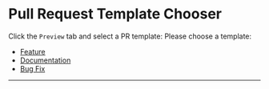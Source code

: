 # Pull Request Template Chooser

Click the `Preview` tab and select a PR template:
Please choose a template:

- [Feature](?expand=1&template=feature.md)
- [Documentation](?expand=1&template=docs.md)
- [Bug Fix](?expand=1&template=bugfix.md)

[//]: # (This is a hack to enable template choice through links since GitHub doesn't natively support PR template choosing like it does for issues)

---